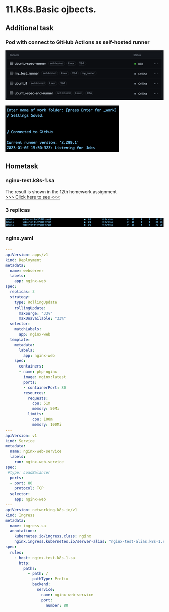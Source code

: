 # 11.K8s.Basic ojbects.

## Additional task

### Pod with connect to GitHub Actions as self-hosted runner

![git](git.png)

![shell](shell.png)

## Hometask

### nginx-test.k8s-1.sa

 The result is shown in the 12th homework assignment  
 [>>> Click here to see <<<](https://github.com/AndreiBaitau/sa.it-academy.by/tree/md-sa2-22-22/Andrei_Baitau/12.K8s_Data)

### 3 replicas

![replicas](replicas.png)

### nginx.yaml

```yaml
---
apiVersion: apps/v1
kind: Deployment
metadata:
  name: webserver
  labels:
    app: nginx-web
spec:
  replicas: 3
  strategy:
    type: RollingUpdate
    rollingUpdate:
      maxSurge: "33%"
      maxUnavailable: "33%"
  selector:
    matchLabels:
      app: nginx-web
  template:
    metadata:
      labels:
        app: nginx-web
    spec:
      containers:
      - name: php-nginx
        image: nginx:latest
        ports:
        - containerPort: 80
        resources:
          requests:
            cpu: 51m
            memory: 50Mi
          limits:
            cpu: 100m
            memory: 100Mi
---
apiVersion: v1
kind: Service
metadata:
  name: nginx-web-service
  labels:
    run: nginx-web-service
spec:
 #type: LoadBalancer
  ports:
  - port: 80
    protocol: TCP
  selector:
    app: nginx-web
---
apiVersion: networking.k8s.io/v1
kind: Ingress
metadata:
  name: ingress-sa
  annotations:
    kubernetes.io/ingress.class: nginx
    nginx.ingress.kubernetes.io/server-alias: "nginx-test-alias.k8s-1.sa"
spec:
  rules:
    - host: nginx-test.k8s-1.sa
      http:
        paths:
          - path: /
            pathType: Prefix
            backend:
              service:
                name: nginx-web-service
                port:
                  number: 80
```